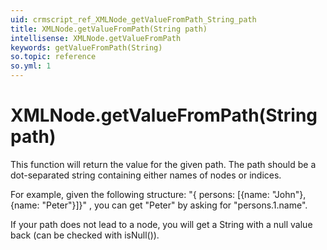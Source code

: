 ```yaml
---
uid: crmscript_ref_XMLNode_getValueFromPath_String_path
title: XMLNode.getValueFromPath(String path)
intellisense: XMLNode.getValueFromPath
keywords: getValueFromPath(String)
so.topic: reference
so.yml: 1
---
```


# XMLNode.getValueFromPath(String path)

This function will return the value for the given path. The path should be a dot-separated string containing either names of nodes or indices.

For example,  given the following structure: "{ persons: [{name: "John"},{name: "Peter"}]}" , you can get "Peter" by asking for "persons.1.name".

If your path does not lead to a node, you will get a String with a null value back (can be checked with isNull()).
